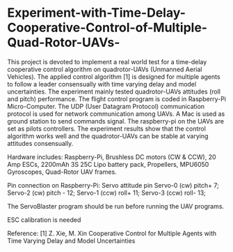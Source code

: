 # Experiment-with-Time-Delay-Cooperative-Control-of-Multiple-Quad-Rotor-UAVs-

This project is devoted to implement a real world test for a time-delay cooperative control algorithm on quadrotor-UAVs (Unmanned Aerial Vehicles). The applied control algorithm [1] is designed for multiple agents to follow a leader consensually with time varying delay and model uncertainties. The experiment mainly tested quadrotor-UAVs attitudes (roll and pitch) performance. The flight control program is coded in Raspberry-Pi Micro-Computer. The UDP (User Datagram Protocol) communication protocol is used for network communication among UAVs. A Mac is used as ground station to send commands signal. The raspberry-pi on the UAVs are set as pilots controllers. The experiment results show that the control algorithm works well and the quadrotor-UAVs can be stable at varying attitudes consensually.  

Hardware includes: Raspberry-Pi, Brushless DC motors (CW & CCW), 20 Amp ESCs, 2200mAh 3S 25C Lipo battery pack, Propellers, MPU6050 Gyroscopes, Quad-Rotor UAV frames.

Pin connection on Raspberry-Pi:
Servo           attitude    pin
Servo-0 (cw)           pitch+       7;
Servo-2 (cw)           pitch -      12;
Servo-1 (ccw)          roll+        11;
Servo-3 (ccw)          roll-        13;

The ServoBlaster program should be run before running the UAV programs.

ESC calibration is needed 

Reference: [1]  Z. Xie, M. Xin Cooperative Control for Multiple Agents with Time Varying Delay and Model Uncertainties
